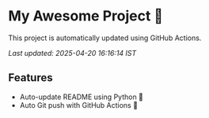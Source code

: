 # My Awesome Project 🚀

This project is automatically updated using GitHub Actions.

_Last updated: 2025-04-20 16:16:14 IST_

## Features
- Auto-update README using Python 🐍
- Auto Git push with GitHub Actions 🤖
